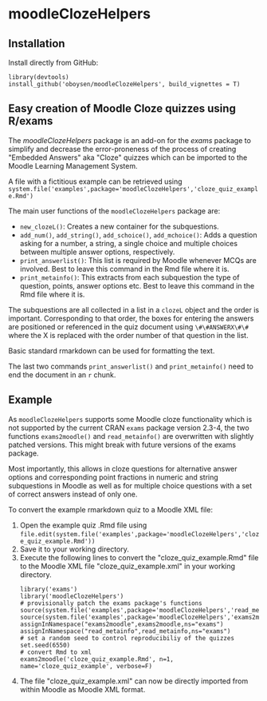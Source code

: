 # moodleClozeHelpers

## Installation

Install directly from GitHub:

```
library(devtools)
install_github('oboysen/moodleClozeHelpers', build_vignettes = T)
```

## Easy creation of Moodle Cloze quizzes using R/exams

The *moodleClozeHelpers* package is an add-on for the *exams* package to simplify and decrease the error-proneness of 
the process of creating "Embedded Answers" aka "Cloze" quizzes which can be imported to the Moodle Learning Management System.

A file with a fictitious example can be retrieved using  
`system.file('examples',package='moodleClozeHelpers','cloze_quiz_example.Rmd')`

The main user functions of the `moodleClozeHelpers` package are:

- `new_clozeL()`: Creates a new container for the subquestions.
- `add_num()`, `add_string()`, `add_schoice()`, `add_mchoice()`: Adds a question asking for a number, a string, a single choice and multiple choices between multiple answer options, respectively.
- `print_answerlist()`: This list is required by Moodle whenever MCQs are involved. Best to leave this command in the Rmd file where it is.
- `print_metainfo()`: This extracts from each subquestion the type of question, points, answer options etc. Best to leave this command in the Rmd file where it is.

The subquestions are all collected in a list in a `clozeL` object and the order is important. Corresponding to that order, the boxes for entering the answers are positioned or referenced in the quiz document using `\#\#ANSWERX\#\#` where the X is replaced with the order number of that question in the list.

Basic standard rmarkdown can be used for formatting the text.

The last two commands `print_answerlist()` and `print_metainfo()` need to end the document in an `r` chunk.

## Example

As `moodleClozeHelpers` supports some Moodle cloze functionality which is not supported by the current CRAN `exams` package version 2.3-4, the two functions `exams2moodle()` and `read_metainfo()` are overwritten with slightly patched versions. This might break with future versions of the exams package. 

Most importantly, this allows in cloze questions for alternative answer options and corresponding point fractions in numeric and string subquestions in Moodle as well as for multiple choice questions with a set of correct answers instead of only one.

To convert the example rmarkdown quiz to a Moodle XML file:

1. Open the example quiz .Rmd file using
    `file.edit(system.file('examples',package='moodleClozeHelpers','cloze_quiz_example.Rmd'))`
2. Save it to your working directory.
3. Execute the following lines to convert the "cloze_quiz_example.Rmd" file to the Moodle XML file "cloze_quiz_example.xml" in your working directory.
    ```{r setup, echo=T, eval=F}
    library('exams')
    library('moodleClozeHelpers')
    # provisionally patch the exams package's functions
    source(system.file('examples',package='moodleClozeHelpers','read_metainfo_mod.R'))
    source(system.file('examples',package='moodleClozeHelpers','exams2moodle_mod.R'))
    assignInNamespace("exams2moodle",exams2moodle,ns="exams")
    assignInNamespace("read_metainfo",read_metainfo,ns="exams")
    # set a random seed to control reproducibiliy of the quizzes
    set.seed(6550)
    # convert Rmd to xml
    exams2moodle('cloze_quiz_example.Rmd', n=1, name='cloze_quiz_example', verbose=F)
    ```
4. The file "cloze_quiz_example.xml" can now be directly imported from within Moodle as Moodle XML format.

